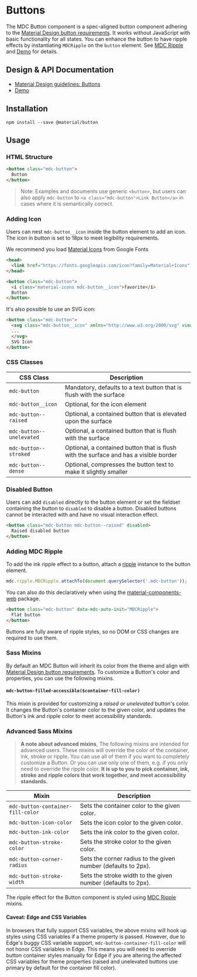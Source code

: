 <!--docs:
title: "Buttons"
layout: detail
section: components
excerpt: "Material Design-styled buttons."
iconId: button
path: /catalog/buttons/
-->

# Buttons

<!--<div class="article__asset">
  <a class="article__asset-link"
     href="https://material-components-web.appspot.com/button.html">
    <img src="{{ site.rootpath }}/images/mdc_web_screenshots/buttons.png" width="363" alt="Buttons screenshot">
  </a>
</div>-->

The MDC Button component is a spec-aligned button component adhering to the
[Material Design button requirements](https://material.io/guidelines/components/buttons.html).
It works without JavaScript with basic functionality for all states.
You can enhance the button to have ripple effects by instantiating `MDCRipple` on
the `button` element. See [MDC Ripple](../mdc-ripple) and [Demo](https://material-components-web.appspot.com/button.html) for details.

## Design & API Documentation

<ul class="icon-list">
  <li class="icon-list-item icon-list-item--spec">
    <a href="https://material.io/guidelines/components/buttons.html">Material Design guidelines: Buttons</a>
  </li>
  <li class="icon-list-item icon-list-item--link">
    <a href="https://material-components-web.appspot.com/button.html">Demo</a>
  </li>
</ul>

## Installation

```
npm install --save @material/button
```

## Usage

### HTML Structure
```html
<button class="mdc-button">
  Button
</button>
```

> Note: Examples and documents use generic `<button>`, but users can also apply
`mdc-button` to `<a class="mdc-button">Link Button</a>` in cases where it is
semantically correct.

### Adding Icon

Users can nest `mdc-button__icon` inside the button element to add an icon. The icon in button
is set to 18px to meet legibility requirements.

We recommend you load [Material Icons](https://material.io/icons/) from Google Fonts

```html
<head>
  <link href="https://fonts.googleapis.com/icon?family=Material+Icons" rel="stylesheet">
</head>

<button class="mdc-button">
  <i class="material-icons mdc-button__icon">favorite</i>
  Button
</button>
```

It's also possible to use an SVG icon:

```html
<button class="mdc-button">
  <svg class="mdc-button__icon" xmlns="http://www.w3.org/2000/svg" viewBox="...">
  ...
  </svg>
  SVG Icon
</button>
```

### CSS Classes


CSS Class | Description
--- | ---
`mdc-button` | Mandatory, defaults to a text button that is flush with the surface
`mdc-button__icon`    | Optional, for the icon element
`mdc-button--raised` | Optional, a contained button that is elevated upon the surface
`mdc-button--unelevated` | Optional, a contained button that is flush with the surface
`mdc-button--stroked` | Optional, a contained button that is flush with the surface and has a visible border
`mdc-button--dense` | Optional, compresses the button text to make it slightly smaller

### Disabled Button

Users can add `disabled` directly to the button element or set the fieldset containing
the button to `disabled` to disable a button. Disabled buttons cannot be interacted
with and have no visual interaction effect.

```html
<button class="mdc-button mdc-button--raised" disabled>
  Raised disabled button
</button>
```

### Adding MDC Ripple

To add the ink ripple effect to a button, attach a [ripple](../mdc-ripple) instance to the
button element.

```js
mdc.ripple.MDCRipple.attachTo(document.querySelector('.mdc-button'));
```

You can also do this declaratively when using the [material-components-web](../material-components-web) package.

```html
<button class="mdc-button" data-mdc-auto-init="MDCRipple">
  Flat button
</button>
```

Buttons are fully aware of ripple styles, so no DOM or CSS changes are required to use them.

### Sass Mixins

By default an MDC Button will inherit its color from the theme and align with [Material Design button requirements](https://material.io/guidelines/components/buttons.html). To customize a Button's color and properties, you can use the following mixins.

#### `mdc-button-filled-accessible($container-fill-color)`

This mixin is provided for customizing a *raised* or *unelevated* button's color. It changes the Button's
container color to the given color, and updates the Button's ink and ripple color to meet accessibility standards.

### Advanced Sass Mixins

> **A note about advanced mixins**, The following mixins are intended for advanced users. These mixins will override the color of the container, ink, stroke or ripple. You can use all of them if you want to completely customize a Button. Or you can use only one of them, e.g. if you only need to override the ripple color. **It is up to you to pick container, ink, stroke and ripple colors that work together, and meet accessibility standards.**

Mixin | Description
--- | ---
`mdc-button-container-fill-color` | Sets the container color to the given color.
`mdc-button-icon-color` | Sets the icon color to the given color.
`mdc-button-ink-color` | Sets the ink color to the given color.
`mdc-button-stroke-color` | Sets the stroke color to the given color.
`mdc-button-corner-radius` | Sets the corner radius to the given number (defaults to 2px).
`mdc-button-stroke-width` | Sets the stroke width to the given number (defaults to 2px).

The ripple effect for the Button component is styled using [MDC Ripple](../mdc-ripple) mixins.

#### Caveat: Edge and CSS Variables

In browsers that fully support CSS variables, the above mixins will hook up styles using CSS variables if a theme property is passed.
However, due to Edge's buggy CSS variable support, `mdc-button-container-fill-color` will not honor CSS variables in Edge.
This means you will need to override button container styles manually for Edge if you are altering the affected CSS variables for theme properties
(raised and unelevated buttons use primary by default for the container fill color).
